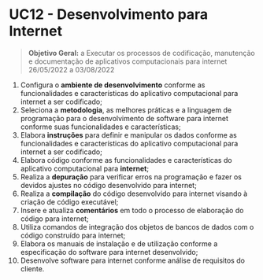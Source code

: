 <h1>UC12 - Desenvolvimento para Internet</h1>

> **Objetivo Geral:** a Executar os processos de codificação, manutenção e documentação de aplicativos computacionais para internet	26/05/2022 a	03/08/2022

1. Configura o **ambiente de desenvolvimento** conforme as funcionalidades e características do aplicativo computacional para internet a ser codificado;
2. Seleciona a **metodologia**, as melhores práticas e a linguagem de programação para o desenvolvimento de software para internet conforme suas funcionalidades e características;
3. Elabora **instruções** para definir e manipular os dados conforme as funcionalidades e características do aplicativo computacional para internet a ser codificado;
4. Elabora código conforme as funcionalidades e características do aplicativo computacional para **internet**;
5. Realiza a **depuração** para verificar erros na programação e fazer os devidos ajustes no código desenvolvido para internet;
6. Realiza a **compilação** do código desenvolvido para internet visando à criação de código executável;
7. Insere e atualiza **comentários** em todo o processo de elaboração do código para internet;
8. Utiliza comandos de integração dos objetos de bancos de dados com o código construído para internet;
9. Elabora os manuais de instalação e de utilização conforme a especificação do software para internet desenvolvido;
10. Desenvolve software para internet conforme análise de requisitos do cliente.
